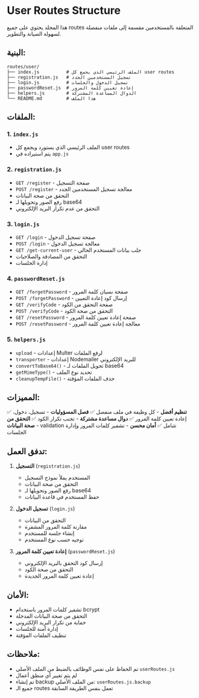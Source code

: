 # User Routes Structure

هذا المجلد يحتوي على جميع routes المتعلقة بالمستخدمين مقسمة إلى ملفات منفصلة لسهولة الصيانة والتطوير.

## البنية:

```
routes/user/
├── index.js          # الملف الرئيسي الذي يجمع كل user routes
├── registration.js   # تسجيل المستخدمين الجدد
├── login.js          # تسجيل الدخول والجلسات
├── passwordReset.js  # إعادة تعيين كلمة المرور
├── helpers.js        # الدوال المساعدة المشتركة
└── README.md         # هذا الملف
```

## الملفات:

### 1. `index.js`
- الملف الرئيسي الذي يستورد ويجمع كل user routes
- يتم استيراده في `app.js`

### 2. `registration.js`
- `GET /register` - صفحة التسجيل
- `POST /register` - معالجة تسجيل المستخدمين الجدد
- التحقق من صحة البيانات
- رفع الصور وتحويلها لـ base64
- التحقق من عدم تكرار البريد الإلكتروني

### 3. `login.js`
- `GET /login` - صفحة تسجيل الدخول
- `POST /login` - معالجة تسجيل الدخول
- `GET /get-current-user` - جلب بيانات المستخدم الحالي
- التحقق من المصادقة والصلاحيات
- إدارة الجلسات

### 4. `passwordReset.js`
- `GET /forgetPassword` - صفحة نسيان كلمة المرور
- `POST /forgetPassword` - إرسال كود إعادة التعيين
- `GET /verifyCode` - صفحة التحقق من الكود
- `POST /verifyCode` - التحقق من صحة الكود
- `GET /resetPassword` - صفحة إعادة تعيين كلمة المرور
- `POST /resetPassword` - معالجة إعادة تعيين كلمة المرور

### 5. `helpers.js`
- `upload` - إعدادات Multer لرفع الملفات
- `transporter` - إعدادات Nodemailer للبريد الإلكتروني
- `convertToBase64()` - تحويل الملفات لـ base64
- `getMimeType()` - تحديد نوع الملف
- `cleanupTempFile()` - حذف الملفات المؤقتة

## المميزات:

✅ **تنظيم أفضل** - كل وظيفة في ملف منفصل
✅ **فصل المسؤوليات** - تسجيل، دخول، إعادة تعيين كلمة المرور
✅ **دوال مساعدة مشتركة** - تجنب تكرار الكود
✅ **التحقق من صحة البيانات** - validation شامل
✅ **أمان محسن** - تشفير كلمات المرور وإدارة الجلسات

## تدفق العمل:

1. **التسجيل** (`registration.js`)
   - المستخدم يملأ نموذج التسجيل
   - التحقق من صحة البيانات
   - رفع الصور وتحويلها لـ base64
   - حفظ المستخدم في قاعدة البيانات

2. **تسجيل الدخول** (`login.js`)
   - التحقق من البيانات
   - مقارنة كلمة المرور المشفرة
   - إنشاء جلسة للمستخدم
   - توجيه حسب نوع المستخدم

3. **إعادة تعيين كلمة المرور** (`passwordReset.js`)
   - إرسال كود التحقق بالبريد الإلكتروني
   - التحقق من صحة الكود
   - إعادة تعيين كلمة المرور الجديدة

## الأمان:

- تشفير كلمات المرور باستخدام bcrypt
- التحقق من صحة البيانات المدخلة
- حماية من تكرار البريد الإلكتروني
- إدارة آمنة للجلسات
- تنظيف الملفات المؤقتة

## ملاحظات:

- تم الحفاظ على نفس الوظائف بالضبط من الملف الأصلي `userRoutes.js`
- لم يتم تغيير أي منطق أعمال
- تم إنشاء backup من الملف الأصلي: `userRoutes.js.backup`
- جميع الـ routes تعمل بنفس الطريقة السابقة
